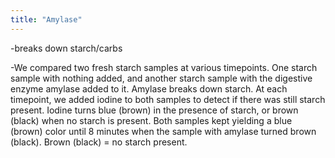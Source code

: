 ```yaml
---
title: "Amylase"
---
```

-breaks down starch/carbs

-We compared two fresh starch samples at various timepoints. One starch sample with nothing added, and another starch sample with the digestive enzyme amylase added to it. Amylase breaks down starch. At each timepoint, we added iodine to both samples to detect if there was still starch present. Iodine turns blue (brown) in the presence of starch, or brown (black) when no starch is present. Both samples kept yielding a blue (brown) color until 8 minutes when the sample with amylase turned brown (black). Brown (black) = no starch present.

